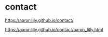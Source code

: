# contact
 
https://aaronlilly.github.io/contact/

https://aaronlilly.github.io/contact/aaron_lilly.html
